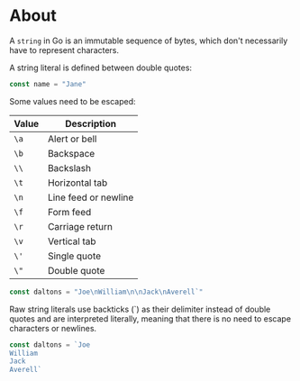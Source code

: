 # About

A `string` in Go is an immutable sequence of bytes, which don't necessarily have to represent characters.

A string literal is defined between double quotes:

```go
const name = "Jane"
```

Some values need to be escaped:

| Value | Description          |
| ----- | -------------------- |
| `\a`  | Alert or bell        |
| `\b`  | Backspace            |
| `\\`  | Backslash            |
| `\t`  | Horizontal tab       |
| `\n`  | Line feed or newline |
| `\f`  | Form feed            |
| `\r`  | Carriage return      |
| `\v`  | Vertical tab         |
| `\'`  | Single quote         |
| `\"`  | Double quote         |

```go
const daltons = "Joe\nWilliam\n\nJack\nAverell`"
```

Raw string literals use backticks (`) as their delimiter instead of double quotes and are interpreted literally, meaning that there is no need to escape characters or newlines.

```go
const daltons = `Joe
William
Jack
Averell`
```
